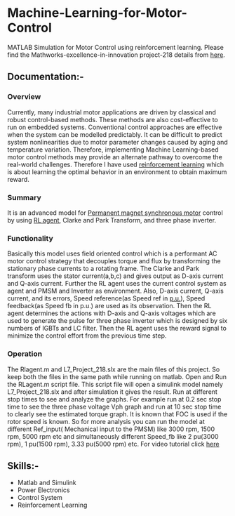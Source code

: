 # Machine-Learning-for-Motor-Control
MATLAB Simulation for Motor Control using reinforcement learning.
Please find the Mathworks-excellence-in-innovation  project-218 details from [here](https://github.com/mathworks/MathWorks-Excellence-in-Innovation/tree/main/projects/Machine%20Learning%20for%20Motor%20Control).

## Documentation:-

### Overview
Currently, many industrial motor applications are driven by classical and robust control-based methods. These methods are also cost-effective to run on embedded systems. Conventional control approaches are effective when the system can be modelled predictably. It can be difficult to predict system nonlinearities due to motor parameter changes caused by aging and temperature variation. Therefore, implementing Machine Learning-based motor control methods may provide an alternate pathway to overcome the real-world challenges. Therefore I have used [reinforcement learning](https://in.mathworks.com/help/reinforcement-learning/ug/train-td3-agent-for-pmsm-control.html) which is about learning the optimal behavior in an environment to obtain maximum reward.


### Summary
It is an advanced model for [Permanent magnet synchronous motor](https://in.mathworks.com/help/physmod/sps/powersys/ref/permanentmagnetsynchronousmachine.html) control by using [RL agent](https://in.mathworks.com/help/reinforcement-learning/ref/rlagent.html), Clarke and Park Transform, and three phase inverter.


### Functionality
Basically this model uses field oriented control which is a performant AC motor control strategy that decouples torque and flux by transforming the stationary phase currents to a rotating frame. The Clarke and Park transform uses the stator current(a,b,c) and gives output as D-axis current and Q-axis current. Further the RL agent uses the current control system as agent and PMSM and Inverter as environment. Also, D-axis current, Q-axis current, and its errors, Speed reference(as Speed ref in [p.u.](https://en.wikipedia.org/wiki/Per-unit_system)), Speed feedback(as Speed fb in p.u.) are used as its observation. Then the RL agent determines the actions with D-axis and Q-axis voltages which are used to generate the pulse for three phase inverter which is designed by six numbers of IGBTs and LC filter. Then the RL agent uses the reward signal to minimize the control effort from the previous time step.

### Operation
The Rlagent.m and L7_Project_218.slx are the main files of this project. So keep both the files in the same path while running on matlab. Open and Run the RLagent.m script file. This script file will open a simulink model namely L7_Project_218.slx and after simulation it gives the result. Run at different stop times to see and analyze the graphs. For example run at 0.2 sec stop time to see the three phase voltage Vph graph and run at 10 sec stop time to clearly see the estimated torque graph.
It is known that FOC is used if the rotor speed is known. So for more analysis you can run the model at different Ref_input( Mechanical input to the PMSM) like 3000 rpm, 1500 rpm, 5000 rpm etc and simultaneously different Speed_fb like 2 pu(3000 rpm), 1 pu(1500 rpm), 3.33 pu(5000 rpm) etc.
For video tutorial click [here](https://youtu.be/pflJYQsLRYI)

## Skills:-
+ Matlab and Simulink
+ Power Electronics
+ Control System
+ Reinforcement Learning


